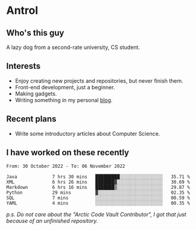 # Antrol

## Who's this guy

A lazy dog from a second-rate university, CS student.

## Interests

* Enjoy creating new projects and repositories, but never finish them.
* Front-end development, just a beginner.
* Making gadgets.
* Writing something in my personal [blog](https://blog.antrol.xyz/).

## Recent plans

* Write some introductory articles about Computer Science.

<!--
* Try to develop a website for [Anime4KCPP](https://github.com/TianZerL/Anime4KCPP).
* Develop a Markdown renderer which user can customize its css, of course it is GUI-based.~~(If I could finish  it before getting bored)~~
* Work with my [teammates](https://github.com/SWJTU-Lazy-Dogs).
* Find something interests me, as a hobby after finishing my ~~boring~~ homework.
-->

## I have worked on these recently

<!--START_SECTION:waka-->

```text
From: 30 October 2022 - To: 06 November 2022

Java             7 hrs 30 mins   █████████░░░░░░░░░░░░░░░░   35.71 %
XML              6 hrs 26 mins   ███████▓░░░░░░░░░░░░░░░░░   30.69 %
Markdown         6 hrs 16 mins   ███████▒░░░░░░░░░░░░░░░░░   29.87 %
Python           29 mins         ▓░░░░░░░░░░░░░░░░░░░░░░░░   02.35 %
SQL              7 mins          ░░░░░░░░░░░░░░░░░░░░░░░░░   00.59 %
YAML             4 mins          ░░░░░░░░░░░░░░░░░░░░░░░░░   00.35 %
```

<!--END_SECTION:waka-->

*p.s.  Do not care about the "Arctic Code Vault Contributor", I got that just because of an unfinished repository.*

<!--
**qzmlgfj/qzmlgfj** is a ✨ _special_ ✨ repository because its `README.md` (this file) appears on your GitHub profile.

Here are some ideas to get you started:

- 🔭 I’m currently working on ...
- 🌱 I’m currently learning ...
- 👯 I’m looking to collaborate on ...
- 🤔 I’m looking for help with ...
- 💬 Ask me about ...
- 📫 How to reach me: ...
- 😄 Pronouns: ...
- ⚡ Fun fact: ...
-->
